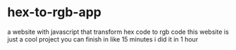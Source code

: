 # hex-to-rgb-app

a website with javascript that transform hex code to rgb code
this website is just a cool project you can finish in like 15 minutes
i did it in 1 hour
